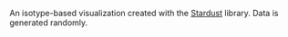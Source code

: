 An isotype-based visualization created with the [Stardust](https://stardustjs.github.io/) library. Data is generated randomly.